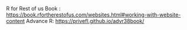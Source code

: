 R for Rest of us Book : https://book.rfortherestofus.com/websites.html#working-with-website-content
Advance R: https://privefl.github.io/advr38book/
